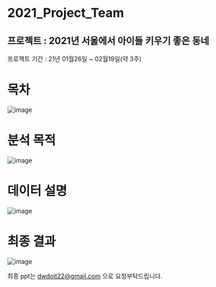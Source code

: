 # 2021_Project_Team
## 프로젝트 : 2021년 서울에서 아이들 키우기 좋은 동네

프로젝트 기간 : 21년 01월26일 ~ 02월19일(약 3주) 

# 목차
![image](https://user-images.githubusercontent.com/72532377/109469265-26948600-7ab1-11eb-8233-6c67bcc1c7e3.png)


# 분석 목적
![image](https://user-images.githubusercontent.com/72532377/109468883-9b1af500-7ab0-11eb-8bf6-2a2f8f4ed7f6.png)

# 데이터 설명
![image](https://user-images.githubusercontent.com/72532377/109468957-b84fc380-7ab0-11eb-8a28-f07f5d110a7e.png)

# 최종 결과
![image](https://user-images.githubusercontent.com/72532377/109469033-d1587480-7ab0-11eb-8963-646678307060.png)


최종 ppt는 dwdoit22@gmail.com 으로 요청부탁드립니다. 

